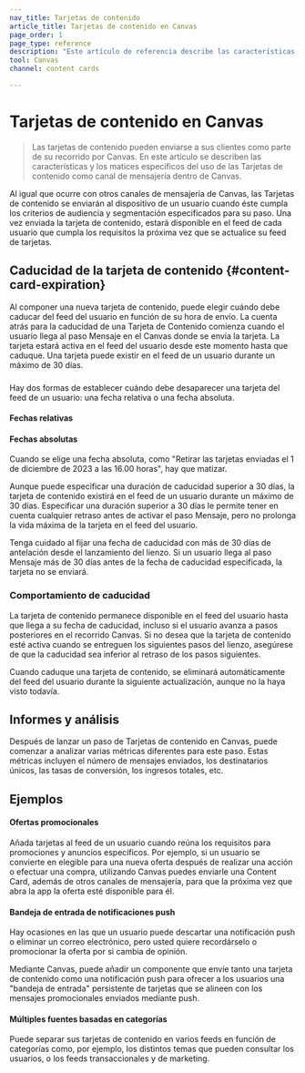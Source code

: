 ```yaml
---
nav_title: Tarjetas de contenido
article_title: Tarjetas de contenido en Canvas
page_order: 1
page_type: reference
description: "Este artículo de referencia describe las características y matices específicos del uso de las Tarjetas de contenido como canal de mensajería dentro de Canvas."
tool: Canvas
channel: content cards

---
```


# Tarjetas de contenido en Canvas

> Las tarjetas de contenido pueden enviarse a sus clientes como parte de su recorrido por Canvas. En este artículo se describen las características y los matices específicos del uso de las Tarjetas de contenido como canal de mensajería dentro de Canvas.

Al igual que ocurre con otros canales de mensajería de Canvas, las Tarjetas de contenido se enviarán al dispositivo de un usuario cuando éste cumpla los criterios de audiencia y segmentación especificados para su paso. Una vez enviada la tarjeta de contenido, estará disponible en el feed de cada usuario que cumpla los requisitos la próxima vez que se actualice su feed de tarjetas.





## Caducidad de la tarjeta de contenido {#content-card-expiration}

Al componer una nueva tarjeta de contenido, puede elegir cuándo debe caducar del feed del usuario en función de su hora de envío. La cuenta atrás para la caducidad de una Tarjeta de Contenido comienza cuando el usuario llega al paso Mensaje en el Canvas donde se envía la tarjeta. La tarjeta estará activa en el feed del usuario desde este momento hasta que caduque. Una tarjeta puede existir en el feed de un usuario durante un máximo de 30 días. 



### 

Hay dos formas de establecer cuándo debe desaparecer una tarjeta del feed de un usuario: una fecha relativa o una fecha absoluta.

#### Fechas relativas



#### Fechas absolutas

Cuando se elige una fecha absoluta, como "Retirar las tarjetas enviadas el 1 de diciembre de 2023 a las 16.00 horas", hay que matizar.

Aunque puede especificar una duración de caducidad superior a 30 días, la tarjeta de contenido existirá en el feed de un usuario durante un máximo de 30 días. Especificar una duración superior a 30 días le permite tener en cuenta cualquier retraso antes de activar el paso Mensaje, pero no prolonga la vida máxima de la tarjeta en el feed del usuario.

Tenga cuidado al fijar una fecha de caducidad con más de 30 días de antelación desde el lanzamiento del lienzo. Si un usuario llega al paso Mensaje más de 30 días antes de la fecha de caducidad especificada, la tarjeta no se enviará.

### Comportamiento de caducidad

La tarjeta de contenido permanece disponible en el feed del usuario hasta que llega a su fecha de caducidad, incluso si el usuario avanza a pasos posteriores en el recorrido Canvas. Si no desea que la tarjeta de contenido esté activa cuando se entreguen los siguientes pasos del lienzo, asegúrese de que la caducidad sea inferior al retraso de los pasos siguientes.

Cuando caduque una tarjeta de contenido, se eliminará automáticamente del feed del usuario durante la siguiente actualización, aunque no la haya visto todavía.

## 

   



## Informes y análisis

Después de lanzar un paso de Tarjetas de contenido en Canvas, puede comenzar a analizar varias métricas diferentes para este paso. Estas métricas incluyen el número de mensajes enviados, los destinatarios únicos, las tasas de conversión, los ingresos totales, etc.





## Ejemplos

#### Ofertas promocionales

Añada tarjetas al feed de un usuario cuando reúna los requisitos para promociones y anuncios específicos. Por ejemplo, si un usuario se convierte en elegible para una nueva oferta después de realizar una acción o efectuar una compra, utilizando Canvas puedes enviarle una Content Card, además de otros canales de mensajería, para que la próxima vez que abra la app la oferta esté disponible para él.

#### Bandeja de entrada de notificaciones push

Hay ocasiones en las que un usuario puede descartar una notificación push o eliminar un correo electrónico, pero usted quiere recordárselo o promocionar la oferta por si cambia de opinión.

Mediante Canvas, puede añadir un componente que envíe tanto una tarjeta de contenido como una notificación push para ofrecer a los usuarios una "bandeja de entrada" persistente de tarjetas que se alineen con los mensajes promocionales enviados mediante push. 

#### Múltiples fuentes basadas en categorías

Puede separar sus tarjetas de contenido en varios feeds en función de categorías como, por ejemplo, los distintos temas que pueden consultar los usuarios, o los feeds transaccionales y de marketing. 


